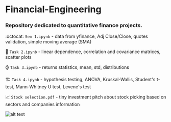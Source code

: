 # Financial-Engineering

### Repository dedicated to quantitative finance projects.


:octocat: ```Sem 1.ipynb``` -  data from yfinance, Adj Close/Close, quotes validation, simple moving average (SMA)

:cookie: ```Task 2.ipynb``` - linear dependence, correlation and covariance matrices, scatter plots

:watch: ```Task 3.ipynb``` - returns statistics, mean, std, distributions

:building_construction: ```Task 4.ipynb``` - hypothesis testing, ANOVA, Kruskal-Wallis, Student's t-test, Mann-Whitney U test, Levene's test

:chart_with_upwards_trend: ```Stock selection.pdf``` - tiny investment pitch about stock picking based on sectors and companies information

![alt text](https://images.prismic.io/coresignal-website/8e00ca1a-0231-4e36-9b43-284ddc88a256_15.+Top+Hedge+Fund+Industry+Trends+in+2022+and+Beyond.png?auto=compress%2Cformat&fit=max&q=75)
